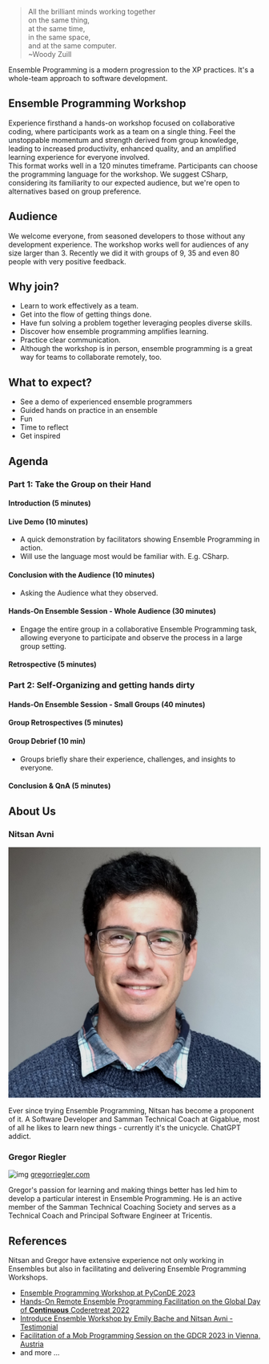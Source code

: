 > All the brilliant minds working together  
  on the same thing,  
  at the same time,  
  in the same space,  
  and at the same computer.  
  ~Woody Zuill

Ensemble Programming is a modern progression to the XP practices. It's a whole-team approach to software development. 

## Ensemble Programming Workshop

Experience firsthand a hands-on workshop focused on collaborative coding, where participants work as a team on a single thing. Feel the unstoppable momentum and strength derived from group knowledge, leading to increased productivity, enhanced quality, and an amplified learning experience for everyone involved.  
This format works well in a 120 minutes timeframe. 
Participants can choose the programming language for the workshop. 
We suggest CSharp, considering its familiarity to our expected audience, but we're open to alternatives based on group preference.

## Audience

We welcome everyone, from seasoned developers to those without any development experience.
The workshop works well for audiences of any size larger than 3. 
Recently we did it with groups of 9, 35 and even 80 people with very positive feedback.

## Why join?

- Learn to work effectively as a team.
- Get into the flow of getting things done.
- Have fun solving a problem together leveraging peoples diverse skills.
- Discover how ensemble programming amplifies learning.
- Practice clear communication.
- Although the workshop is in person, ensemble programming is a great way for teams to collaborate remotely, too.

## What to expect?

- See a demo of experienced ensemble programmers
- Guided hands on practice in an ensemble
- Fun
- Time to reflect
- Get inspired

## Agenda
### Part 1: Take the Group on their Hand
#### Introduction (5 minutes)
#### Live Demo (10 minutes)
- A quick demonstration by facilitators showing Ensemble Programming in action.
- Will use the language most would be familiar with. E.g. CSharp.
#### Conclusion with the Audience (10 minutes)
- Asking the Audience what they observed.
#### Hands-On Ensemble Session - Whole Audience (30 minutes)
- Engage the entire group in a collaborative Ensemble Programming task, allowing everyone to participate and observe the process in a large group setting.
#### Retrospective (5 minutes)
### Part 2: Self-Organizing and getting hands dirty
#### Hands-On Ensemble Session - Small Groups (40 minutes)
#### Group Retrospectives (5 minutes)
#### Group Debrief (10 min)
- Groups briefly share their experience, challenges, and insights to everyone.
#### Conclusion & QnA (5 minutes)



## About Us

### Nitsan Avni

![img](./assets/nitsan-portrait.jpg)

Ever since trying Ensemble Programming, Nitsan has become a proponent of it. A Software Developer and Samman Technical Coach at Gigablue, most of all he likes to learn new things - currently it's the unicycle. ChatGPT addict.

### Gregor Riegler

![img](https://gregorriegler.com/assets/img/Portrait.jpg)
[gregorriegler.com](https://gregorriegler.com/)

Gregor's passion for learning and making things better has led him to develop a particular interest in Ensemble Programming. He is an active member of the Samman Technical Coaching Society and serves as a Technical Coach and Principal Software Engineer at Tricentis.

## References
Nitsan and Gregor have extensive experience not only working in Ensembles but also in facilitating and delivering Ensemble Programming Workshops.

- [Ensemble Programming Workshop at PyConDE 2023](https://www.youtube.com/watch?v=T_sx05-W4Lw)
- [Hands-On Remote Ensemble Programming Facilitation on the Global Day of **Continuous** Coderetreat 2022](https://coderlevelup.org/globaldayofcoderetreat2022-48hr)
- [Introduce Ensemble Workshop by Emily Bache and Nitsan Avni - Testimonial](https://www.linkedin.com/feed/update/urn:li:activity:7140466077238538242/)
- [Facilitation of a Mob Programming Session on the GDCR 2023 in Vienna, Austria](https://gregorriegler.com/speaking)
- and more ...

